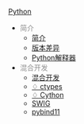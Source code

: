 [Python](docs/Python/index.md)

- <font color="#8f8f8f">简介</font>
  - [简介](docs/Python/简介/简介.md)
  - [版本差异](docs/Python/简介/版本差异.md)
  - [Python解释器](docs/Python/简介/Python解释器.md)
- <font color="#8f8f8f">混合开发</font>
  - [混合开发](docs/Python/混合开发/混合开发.md)
  - [♢ ctypes](docs/Python/混合开发/^ctypes.md)
  - [♢ Cython](docs/Python/混合开发/^Cython.md)
  - [SWIG](docs/Python/混合开发/SWIG.md)
  - [pybind11](docs/Python/混合开发/pybind11.md)
